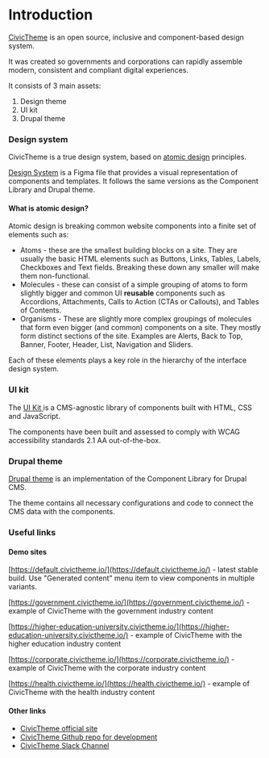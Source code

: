 # Introduction

[CivicTheme](https://civictheme.io) is an open source, inclusive and component-based design system.&#x20;

It was created so governments and corporations can rapidly assemble modern, consistent and compliant digital experiences.

It consists of 3 main assets:

1. Design theme
2. UI kit
3. Drupal theme

### Design system

CivicTheme is a true design system, based on [atomic design](https://atomicdesign.bradfrost.com/chapter-2/) principles.

[Design System](https://civictheme.io/figma) is a Figma file that provides a visual representation of components and templates. It follows the same versions as the Component Library and Drupal theme.

#### What is atomic design? <a href="#aboutcivicthemedesignsystem-wip-whatisatomicdesign" id="aboutcivicthemedesignsystem-wip-whatisatomicdesign"></a>

Atomic design is breaking common website components into a finite set of elements such as:

* Atoms - these are the smallest building blocks on a site. They are usually the basic HTML elements such as Buttons, Links, Tables, Labels, Checkboxes and Text fields. Breaking these down any smaller will make them non-functional.
* Molecules - these can consist of a simple grouping of atoms to form slightly bigger and common UI **reusable** components such as Accordions, Attachments, Calls to Action (CTAs or Callouts), and Tables of Contents.
* Organisms - These are slightly more complex groupings of molecules that form even bigger (and common) components on a site. They mostly form distinct sections of the site. Examples are Alerts, Back to Top, Banner, Footer, Header, List, Navigation and Sliders.

Each of these elements plays a key role in the hierarchy of the interface design system.

### UI kit <a href="#componentlibrary-wip-about" id="componentlibrary-wip-about"></a>

The [UI Kit ](https://civictheme.io/storybook)is a CMS-agnostic library of components built with HTML, CSS and JavaScript.

The components have been built and assessed to comply with WCAG accessibility standards 2.1 AA out-of-the-box.

### Drupal theme

[Drupal theme](https://www.drupal.org/project/civictheme) is an implementation of the Component Library for Drupal CMS.

The theme contains all necessary configurations and code to connect the CMS data with the components.

### Useful links <a href="#introduction-usefullinks" id="introduction-usefullinks"></a>

#### Demo sites <a href="#introduction-usefullinks" id="introduction-usefullinks"></a>

[https://default.civictheme.io/](https://default.civictheme.io/) - latest stable build. Use "Generated content" menu item to view components in multiple variants.

[https://government.civictheme.io/](https://government.civictheme.io/) - example of CivicTheme with the government industry content&#x20;

[https://higher-education-university.civictheme.io/](https://higher-education-university.civictheme.io/) - example of CivicTheme with the higher education industry content&#x20;

[https://corporate.civictheme.io/](https://corporate.civictheme.io/) - example of CivicTheme with the corporate industry content&#x20;

[https://health.civictheme.io/](https://health.civictheme.io/) - example of CivicTheme with the health industry content&#x20;

#### Other links

* [CivicTheme official site](https://www.civictheme.io/)
* [CivicTheme Github repo for development](https://github.com/salsadigitalauorg/civictheme\_source)
* [CivicTheme Slack Channel](https://drupal.slack.com/archives/C039UV0CQBZ)
